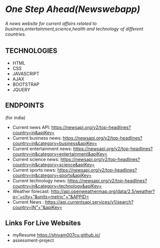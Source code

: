 # *One Step Ahead(Newswebapp)*

###### A news website for current affairs related to business,entertainment,science,health and technology of different countries.

## TECHNOLOGIES
* HTML
* CSS
* JAVASCRIPT
* AJAX
* BOOTSTRAP
* JQUERY

## ENDPOINTS
(for india)
*  Current news API:  https://newsapi.org/v2/top-headlines?country=in&apiKey=
*  Current business news:  https://newsapi.org/v2/top-headlines?country=in&category=business&apiKey=
*  Current entertainment news:  https://newsapi.org/v2/top-headlines?country=in&category=entertainment&apiKey=
*  Current science news:  https://newsapi.org/v2/top-headlines?country=in&category=science&apiKey=
*  Current sports news:  https://newsapi.org/v2/top-headlines?country=in&category=sports&apiKey=
*  Current technology news:  https://newsapi.org/v2/top-headlines?country=in&category=technology&apiKey=
*  Weather forecast:  http://api.openweathermap.org/data/2.5/weather?q='+city+"&units=metric"+"&APPID=
*  Current News    :  https://api.currentsapi.services/v1/search?country=IN"+"&apiKey=

## Links For Live Websites
* myResume            https://shivam007cu.github.io/
* assessment-project  